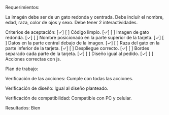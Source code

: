 Requerimientos:

La imagén debe ser de un gato redonda y centrada.
Debe incluír el nombre, edad, raza, color de ojos y sexo.
Debe tener 2 interactividades.

Criterios de aceptación:
[✓] [ ] Código limpio.
[✓] [ ] Imagen de gato redonda.
[✓] [ ] Nombre posicionado en la parte superior de la tarjeta.
[✓] [ ] Datos en la parte central debajo de la imagen.
[✓] [ ] Raza del gato en la parte inferior de la tarjeta.
[✓] [ ] Despliegue correcto.
[✓] [ ] Bordes separado cada parte de la tarjeta.
[✓] [ ] Diseño igual al pedido.
[✓] [ ] Acciones correctas con js.

Plan de trabajo:

Verificación de las acciones:
Cumple con todas las acciones.

Verificación de diseño:
Igual al diseño planteado.

Verificación de compatibilidad:
Compatible con PC y celular.

Resultados: Bien
